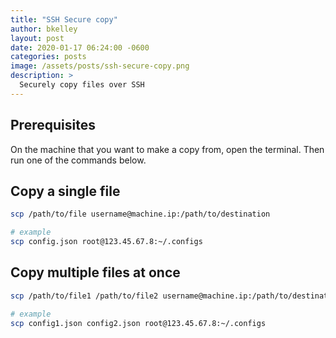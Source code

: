 ```yaml
---
title: "SSH Secure copy"
author: bkelley
layout: post
date: 2020-01-17 06:24:00 -0600
categories: posts
image: /assets/posts/ssh-secure-copy.png
description: >
  Securely copy files over SSH
---
```


## Prerequisites

On the machine that you want to make a copy from, open the terminal. Then run one of the commands below.

## Copy a single file

```bash
scp /path/to/file username@machine.ip:/path/to/destination

# example
scp config.json root@123.45.67.8:~/.configs
```

## Copy multiple files at once

```bash
scp /path/to/file1 /path/to/file2 username@machine.ip:/path/to/destination

# example
scp config1.json config2.json root@123.45.67.8:~/.configs
```
